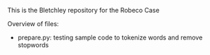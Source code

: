 This is the Bletchley repository for the Robeco Case

Overview of files:
- prepare.py: testing sample code to tokenize words and remove stopwords
